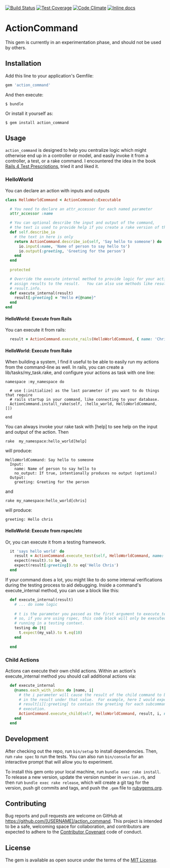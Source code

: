 [![Build Status](https://travis-ci.org/chrisjones-tripletri/action_command.svg?branch=master)](https://travis-ci.org/chrisjones-tripletri/action_command)
[![Test Coverage](https://codeclimate.com/github/chrisjones-tripletri/action_command/badges/coverage.svg)](https://codeclimate.com/github/chrisjones-tripletri/action_command/coverage)
[![Code Climate](https://codeclimate.com/github/chrisjones-tripletri/action_command/badges/gpa.svg)](https://codeclimate.com/github/chrisjones-tripletri/action_command)
[![Inline docs](http://inch-ci.org/github/chrisjones-tripletri/action_command.svg)](http://inch-ci.org/github/chrisjones-tripletri/action_command)

# ActionCommand

This gem is currently in an experimentation phase, and should not be used by others.

## Installation

Add this line to your application's Gemfile:

```ruby
gem 'action_command'
```

And then execute:

    $ bundle

Or install it yourself as:

    $ gem install action_command

## Usage

`action_command` is designed to help you centralize logic which might otherwise end up in a controller or model, and easily invoke it from a controller, a test,
or a rake command.  I encountered the idea in the book [Rails 4 Test Prescriptions](http://www.amazon.com/Rails-Test-Prescriptions-Healthy-Codebase/dp/1941222196),
tried it and liked it.

### HelloWorld

You can declare an action with inputs and outputs

```ruby
class HelloWorldCommand < ActionCommand::Executable

  # You need to declare an attr_accessor for each named parameter
  attr_accessor :name

  # You can optional describe the input and output of the command,
  # the text is used to provide help if you create a rake version of the command.
  def self.describe_io
    # the text in here is only
    return ActionCommand.describe_io(self, 'Say hello to someone') do |io|
      io.input(:name, 'Name of person to say hello to')
      io.output(:greeting, 'Greeting for the person')
    end
  end
  
  protected

  # Override the execute internal method to provide logic for your action, and
  # assign results to the result.   You can also use methods like result.fail or 
  # result.info.
  def execute_internal(result)
    result[:greeting] = "Hello #{@name}"
  end
end
```

#### HelloWorld: Execute from Rails

You can execute it from rails:

```ruby
  result = ActionCommand.execute_rails(HelloWorldCommand, { name: 'Chris' })
```

#### HelloWorld: Execute from Rake

When building a system, I find it useful to be able to easily run my actions from 
the command-line as well.  In rails, you can create a lib/tasks/my_task.rake, and
configure your actions as task with one line:

```
namespace :my_namespace do

  # use [:initialize] as the last parameter if you want to do things that require
  # rails startup in your command, like connecting to your database.
  ActionCommand.install_rake(self, :hello_world, HelloWorldCommand, [])
  
end
```

You can always invoke your rake task with [help] to see help on the input and output
of the action.  Then 

```
rake  my_namespace:hello_world[help]
```

will produce:

```
HelloWorldCommand: Say hello to someone
  Input: 
    name: Name of person to say hello to
    no_output: If true, intentionally produces no output (optional)
  Output: 
    greeting: Greeting for the person
```    

and 

```
rake my_namespace:hello_world[chris]
```

will produce:

```
greeting: Hello chris
```

#### HelloWorld: Execute from rspec/etc

Or, you can execute it from a testing framework.  

```ruby
  it 'says hello world' do
    result = ActionCommand.execute_test(self, HelloWorldCommand, name: 'Chris')
    expect(result).to be_ok
    expect(result[:greeting]).to eq('Hello Chris')
  end
```

If your command does a lot, you might like to do some internal verifications during the testing process to aid
debugging.   Inside a command's execute_internal method, you can use a block like this:

```ruby
  def execute_internal(result)
    # ... do some logic
    
    # t is the parameter you passed as the first argument to execute_test.  
    # so, if you are using rspec, this code block will only be executed when you are 
    # running in a testing context.
    testing do |t|
      t.expect(my_val).to t.eq(10)
    end
    
  end
```

### Child Actions

Actions can execute their own child actions.  Within an action's execute_internal method
you should call additional actions via:

```ruby
  def execute_internal
    @names.each_with_index do |name, i|
      # the i parameter will cause the result of the child command to be nested
      # in the result under that value.  For example, here I would expect
      # result[i][:greeting] to contain the greeting for each subcommand after
      # execution.
      ActionCommand.execute_child(self, HelloWorldCommand, result, i, name: name)
    end
  end
```

## Development

After checking out the repo, run `bin/setup` to install dependencies. Then, run `rake spec` to run the tests. You can also run `bin/console` for an interactive prompt that will allow you to experiment.

To install this gem onto your local machine, run `bundle exec rake install`. To release a new version, update the version number in `version.rb`, and then run `bundle exec rake release`, which will create a git tag for the version, push git commits and tags, and push the `.gem` file to [rubygems.org](https://rubygems.org).

## Contributing

Bug reports and pull requests are welcome on GitHub at https://github.com/[USERNAME]/action_command. This project is intended to be a safe, welcoming space for collaboration, and contributors are expected to adhere to the [Contributor Covenant](http://contributor-covenant.org) code of conduct.


## License

The gem is available as open source under the terms of the [MIT License](http://opensource.org/licenses/MIT).

